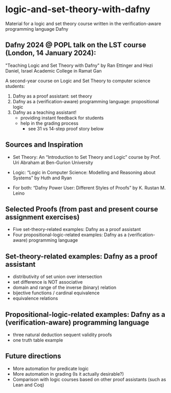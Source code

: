 # logic-and-set-theory-with-dafny

Material for a logic and set theory course written in the verification-aware programming language Dafny

## Dafny 2024 @ POPL talk on the LST course (London, 14 January 2024):

"Teaching Logic and Set Theory with Dafny" by Ran Ettinger and Hezi Daniel, Israel Academic College in Ramat Gan

A second-year course on Logic and Set Theory to computer science students:

1) Dafny as a proof assistant: set theory
2) Dafny as a (verification-aware) programming language: propositional logic
3) Dafny as a teaching assistant!
	- providing instant feedback for students
	- help in the grading process
		- see 31 vs 14-step proof story below

## Sources and Inspiration

- Set Theory: An “Introduction to Set Theory and Logic” course by Prof. Uri Abraham at Ben-Gurion University

- Logic: “Logic in Computer Science: Modelling and Reasoning about Systems” by Huth and Ryan

- For both: “Dafny Power User: Different Styles of Proofs” by K. Rustan M. Leino

## Selected Proofs (from past and present course assignment exercises)

- Five set-theory-related examples: Dafny as a proof assistant
- Four propositional-logic-related examples: Dafny as a (verification-aware) programming language

## Set-theory-related examples: Dafny as a proof assistant

- distributivity of set union over intersection
- set difference is NOT associative
- domain and range of the inverse (binary) relation
- bijective functions / cardinal equivalence
- equivalence relations

## Propositional-logic-related examples: Dafny as a (verification-aware) programming language

- three natural deduction sequent validity proofs
- one truth table example

## Future directions

- More automation for predicate logic
- More automation in grading (Is it actually desirable?)
- Comparison with logic courses based on other proof assistants (such as Lean and Coq)
